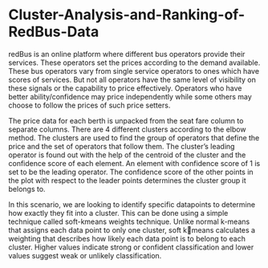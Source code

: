 # Cluster-Analysis-and-Ranking-of-RedBus-Data
redBus is an online platform where different bus operators provide their services. These operators set 
the prices according to the demand available. These bus operators vary from single service operators 
to ones which have scores of services. But not all operators have the same level of visibility on these 
signals or the capability to price effectively. Operators who have better ability/confidence may price 
independently while some others may choose to follow the prices of such price setters.

The price data for each berth is unpacked from the seat fare column to separate columns. 
There are 4 different clusters according to the elbow method. The clusters are used to find the 
group of operators that define the price and the set of operators that follow them. The 
cluster’s leading operator is found out with the help of the centroid of the cluster and the 
confidence score of each element. An element with confidence score of 1 is set to be the 
leading operator. The confidence score of the other points in the plot with respect to the
leader points determines the cluster group it belongs to.

In this scenario, we are looking to identify specific datapoints to determine how exactly they 
fit into a cluster. This can be done using a simple technique called soft-kmeans weights 
technique. Unlike normal k-means that assigns each data point to only one cluster, soft kmeans calculates a weighting that describes how likely each data point is to belong to each 
cluster. Higher values indicate strong or confident classification and lower values suggest 
weak or unlikely classification.
